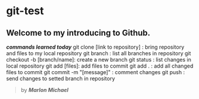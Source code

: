# git-test

Welcome to my introducing to Github.
------------------------------------

***commands learned today***
git clone [link to repository] : bring repository and files to my local repository
git branch : list all branches in repository
git checkout -b [branch/name]: create a new branch
git status : list changes in local repository
git add [files]: add files to commit
git add . : add all changed files to commit
git commit -m "[message]" : comment changes
git push : send changes to setted branch in repository

>by ***Marlon Michael***
